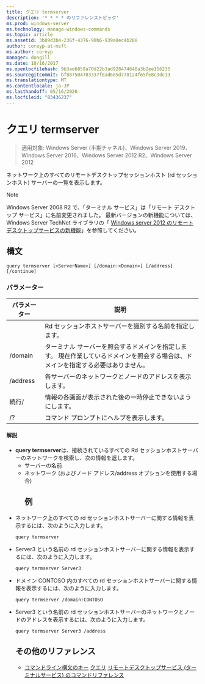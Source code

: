 ```yaml
---
title: クエリ termserver
description: '* * * * のリファレンストピック'
ms.prod: windows-server
ms.technology: manage-windows-commands
ms.topic: article
ms.assetid: 3b89d3b4-236f-4376-90b6-939a0ec4b288
author: coreyp-at-msft
ms.author: coreyp
manager: dongill
ms.date: 10/16/2017
ms.openlocfilehash: 9b3ae6858a70d22b3ad928474648a3b2ee156235
ms.sourcegitcommit: bf887504703337f8ad685d778124f65fe8c3dc13
ms.translationtype: MT
ms.contentlocale: ja-JP
ms.lasthandoff: 05/16/2020
ms.locfileid: "83436237"
---
```

# <a name="query-termserver"></a>クエリ termserver

> 適用対象: Windows Server (半期チャネル)、Windows Server 2019、Windows Server 2016、Windows Server 2012 R2、Windows Server 2012

ネットワーク上のすべてのリモートデスクトップセッションホスト (rd セッションホスト) サーバーの一覧を表示します。

> [!NOTE]
> Windows Server 2008 R2 で、「ターミナル サービス」は「リモート デスクトップ サービス」に名前変更されました。 最新バージョンの新機能については、Windows Server TechNet ライブラリの「 [Windows server 2012 のリモートデスクトップサービスの新機能](https://technet.microsoft.com/library/hh831527)」を参照してください。
> ## <a name="syntax"></a>構文
> ```
> query termserver [<ServerName>] [/domain:<Domain>] [/address] [/continue]
> ```
> ### <a name="parameters"></a>パラメーター
>
> |    パラメーター     |                                                                        説明                                                                         |
> |------------------|------------------------------------------------------------------------------------------------------------------------------------------------------------|
> |   <ServerName>   |                                               Rd セッションホストサーバーを識別する名前を指定します。                                               |
> | /domain<Domain> | ターミナル サーバーを照会するドメインを指定します。 現在作業しているドメインを照会する場合は、ドメインを指定する必要はありません。 |
> |     /address     |                                                  各サーバーのネットワークとノードのアドレスを表示します。                                                  |
> |    続行/     |                                              情報の各画面が表示された後の一時停止できないようにします。                                               |
> |        /?        |                                                            コマンド プロンプトにヘルプを表示します。                                                            |
>
>#### <a name="remarks"></a>解説
> - **query termserver**は、接続されているすべての Rd セッションホストサーバーのネットワークを検索し、次の情報を返します。
>   - サーバーの名前
>   - ネットワーク (およびノード アドレス/address オプションを使用する場合)
>     ## <a name="examples"></a>例
> - ネットワーク上のすべての rd セッションホストサーバーに関する情報を表示するには、次のように入力します。
>   ```
>   query termserver
>   ```
> - Server3 という名前の rd セッションホストサーバーに関する情報を表示するには、次のように入力します。
>   ```
>   query termserver Server3
>   ```
> - ドメイン CONTOSO 内のすべての rd セッションホストサーバーに関する情報を表示するには、次のように入力します。
>   ```
>   query termserver /domain:CONTOSO
>   ```
> - Server3 という名前の rd セッションホストサーバーのネットワークとノードのアドレスを表示するには、次のように入力します。
>   ```
>   query termserver Server3 /address
>   ```
>   ## <a name="additional-references"></a>その他のリファレンス
>   - [コマンドライン構文のキー](command-line-syntax-key.md) 
>   [クエリ](query.md) 
>   [リモートデスクトップサービス (ターミナルサービス) のコマンドリファレンス](remote-desktop-services-terminal-services-command-reference.md)

